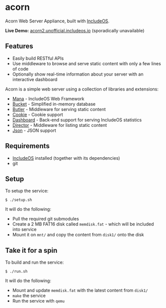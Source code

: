 # acorn
Acorn Web Server Appliance, built with [IncludeOS](https://github.com/hioa-cs/IncludeOS).

**Live Demo:** [acorn2.unofficial.includeos.io](http://acorn2.unofficial.includeos.io/) (sporadically unavailable)

## Features

* Easily build RESTful APIs
* Use middleware to browse and serve static content with only a few lines of code
* Optionally show real-time information about your server with an interactive dashboard

Acorn is a simple web server using a collection of libraries and extensions:

* [Mana](https://github.com/includeos/mana) - IncludeOS Web Framework
* [Bucket](https://github.com/includeos/bucket) - Simplified in-memory database
* [Butler](https://github.com/includeos/butler) - Middleware for serving static content
* [Cookie](https://github.com/includeos/cookie) - Cookie support
* [Dashboard](https://github.com/includeos/dashboard) - Back-end support for serving IncludeOS statistics
* [Director](https://github.com/includeos/director) - Middleware for listing static content
* [Json](https://github.com/includeos/json) - JSON support


## Requirements
* [IncludeOS](https://github.com/hioa-cs/IncludeOS) installed (together with its dependencies)
* git

## Setup
To setup the service:

```
$ ./setup.sh
```
It will do the following:

* Pull the required git submodules
* Create a 2 MB FAT16 disk called `memdisk.fat` - which will be included into service
* Mount it on `mnt/` and copy the content from `disk1/` onto the disk

## Take it for a spin
To build and run the service:

```
$ ./run.sh
```
It will do the following:

* Mount and update `memdisk.fat` with the latest content from `disk1/`
* `make` the service
* Run the service with `qemu`
